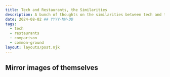 ```yaml
---
title: Tech and Restaurants, the Similarities
description: A bunch of thoughts on the similarities between tech and the restaurant industry.
date: 2024-08-02 ## YYYY-MM-DD
tags:
  - tech
  - restaurants
  - comparison
  - common-ground
layout: layouts/post.njk
---
```


## Mirror images of themselves